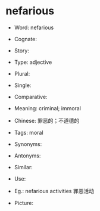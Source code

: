 # nefarious

- Word: nefarious
- Cognate: 
- Story: 

- Type: adjective
- Plural: 
- Single: 
- Comparative: 
- Meaning: criminal; immoral
- Chinese: 罪恶的；不道德的
- Tags: moral
- Synonyms: 
- Antonyms: 
- Similar: 
- Use: 
- Eg.: nefarious activities 罪恶活动
- Picture: 

